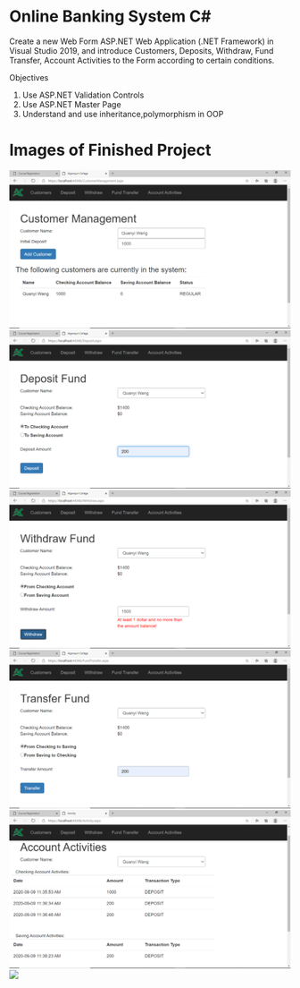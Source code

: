 # Online Banking System C#

Create a new Web Form ASP.NET Web Application (.NET Framework) in Visual Studio 2019, and introduce Customers, Deposits, Withdraw, Fund Transfer, Account Activities to the Form according to certain conditions. 


Objectives
1. Use ASP.NET Validation Controls
2. Use ASP.NET Master Page
3. Understand and use inheritance,polymorphism in OOP

# Images of Finished Project
![](images/1.png)
![](images/2.png)
![](images/3.png)
![](images/4.png)
![](images/5.png)
![](images/6.png)
